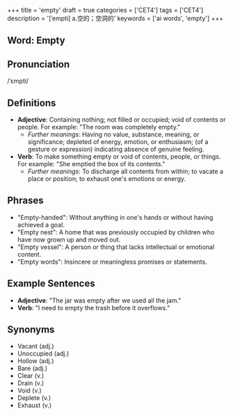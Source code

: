 +++
title = 'empty'
draft = true
categories = ['CET4']
tags = ['CET4']
description = '[ˈempti] a.空的；空洞的'
keywords = ['ai words', 'empty']
+++

## Word: Empty

## Pronunciation
/ˈɛmpti/

## Definitions
- **Adjective**: Containing nothing; not filled or occupied; void of contents or people. For example: "The room was completely empty."
  - *Further meanings*: Having no value, substance, meaning, or significance; depleted of energy, emotion, or enthusiasm; (of a gesture or expression) indicating absence of genuine feeling.
- **Verb**: To make something empty or void of contents, people, or things. For example: "She emptied the box of its contents."
  - *Further meanings*: To discharge all contents from within; to vacate a place or position; to exhaust one's emotions or energy.

## Phrases
- "Empty-handed": Without anything in one's hands or without having achieved a goal.
- "Empty nest": A home that was previously occupied by children who have now grown up and moved out.
- "Empty vessel": A person or thing that lacks intellectual or emotional content.
- "Empty words": Insincere or meaningless promises or statements.

## Example Sentences
- **Adjective**: "The jar was empty after we used all the jam."
- **Verb**: "I need to empty the trash before it overflows."

## Synonyms
- Vacant (adj.)
- Unoccupied (adj.)
- Hollow (adj.)
- Bare (adj.)
- Clear (v.)
- Drain (v.)
- Void (v.)
- Deplete (v.)
- Exhaust (v.)
